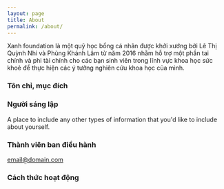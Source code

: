 ```yaml
---
layout: page
title: About
permalink: /about/
---
```


Xanh foundation là một quỹ học bổng cá nhân được khởi xướng bởi Lê Thị Quỳnh Nhi và Phùng Khánh Lâm từ năm 2016 nhằm hỗ trợ một phần tai chính và phi tài chính cho các bạn sinh viên trong lĩnh vực khoa học sức khoẻ để thực hiện các ý tưởng nghiên cứu khoa học của mình.

### Tôn chỉ, mục đích

### Người sáng lập

A place to include any other types of information that you'd like to include about yourself.

### Thành viên ban điều hành

[email@domain.com](mailto:email@domain.com)

### Cách thức hoạt động
